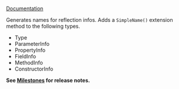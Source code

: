 ﻿[Documentation](https://github.com/VerifyTests/SimpleInfoName)

Generates names for reflection infos. Adds a `SimpleName()` extension method to the following types.

 * Type
 * ParameterInfo
 * PropertyInfo
 * FieldInfo
 * MethodInfo
 * ConstructorInfo<!-- endInclude -->

**See [Milestones](https://github.com/VerifyTests/SimpleInfoName/milestones?state=closed) for release notes.**

